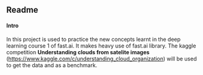 ## Readme 
#### Intro 

In this project is used to practice the new concepts learnt in the deep learning course 1 of fast.ai. It makes heavy use of fast.ai library. The kaggle competition **Understanding clouds from satelite images** (https://www.kaggle.com/c/understanding_cloud_organization) will be used to get the data and as a benchmark. 
